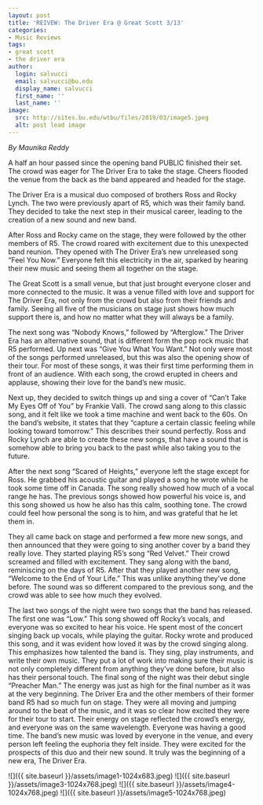 ```yaml
---
layout: post
title: 'REIVEW: The Driver Era @ Great Scott 3/13'
categories:
- Music Reviews
tags:
- great scott
- the driver era
author:
  login: salvucci
  email: salvucci@bu.edu
  display_name: salvucci
  first_name: ''
  last_name: ''
image:
  src: http://sites.bu.edu/wtbu/files/2019/03/image5.jpeg
  alt: post lead image
---
```


_By Maunika Reddy_

A half an hour passed since the opening band PUBLIC finished their set. The crowd was eager for The Driver Era to take the stage. Cheers flooded the venue from the back as the band appeared and headed for the stage.  

The Driver Era is a musical duo composed of brothers Ross and Rocky Lynch. The two were previously apart of R5, which was their family band. They decided to take the next step in their musical career, leading to the creation of a new sound and new band.  

After Ross and Rocky came on the stage, they were followed by the other members of R5. The crowd roared with excitement due to this unexpected band reunion. They opened with The Driver Era’s new unreleased song “Feel You Now.” Everyone felt this electricity in the air, sparked by hearing their new music and seeing them all together on the stage.  

The Great Scott is a small venue, but that just brought everyone closer and more connected to the music. It was a venue filled with love and support for The Driver Era, not only from the crowd but also from their friends and family. Seeing all five of the musicians on stage just shows how much support there is, and how no matter what they will always be a family.  

The next song was “Nobody Knows,” followed by “Afterglow.” The Driver Era has an alternative sound, that is different form the pop rock music that R5 performed. Up next was “Give You What You Want.” Not only were most of the songs performed unreleased, but this was also the opening show of their tour. For most of these songs, it was their first time performing them in front of an audience. With each song, the crowd erupted in cheers and applause, showing their love for the band’s new music.  

Next up, they decided to switch things up and sing a cover of “Can’t Take My Eyes Off of You” by Frankie Valli. The crowd sang along to this classic song, and it felt like we took a time machine and went back to the 60s. On the band’s website, it states that they “capture a certain classic feeling while looking toward tomorrow.” This describes their sound perfectly. Ross and Rocky Lynch are able to create these new songs, that have a sound that is somehow able to bring you back to the past while also taking you to the future.

After the next song “Scared of Heights,” everyone left the stage except for Ross. He grabbed his acoustic guitar and played a song he wrote while he took some time off in Canada. The song really showed how much of a vocal range he has. The previous songs showed how powerful his voice is, and this song showed us how he also has this calm, soothing tone. The crowd could feel how personal the song is to him, and was grateful that he let them in.

They all came back on stage and performed a few more new songs, and then announced that they were going to sing another cover by a band they really love. They started playing R5’s song “Red Velvet.” Their crowd screamed and filled with excitement. They sang along with the band, reminiscing on the days of R5. After that they played another new song, “Welcome to the End of Your Life.” This was unlike anything they’ve done before. The sound was so different compared to the previous song, and the crowd was able to see how much they evolved.

The last two songs of the night were two songs that the band has released. The first one was “Low.” This song showed off Rocky’s vocals, and everyone was so excited to hear his voice. He spent most of the concert singing back up vocals, while playing the guitar. Rocky wrote and produced this song, and it was evident how loved it was by the crowd singing along. This emphasizes how talented the band is. They sing, play instruments, and write their own music. They put a lot of work into making sure their music is not only completely different from anything they’ve done before, but also has their personal touch. The final song of the night was their debut single “Preacher Man.” The energy was just as high for the final number as it was at the very beginning. The Driver Era and the other members of their former band R5 had so much fun on stage. They were all moving and jumping around to the beat of the music, and it was so clear how excited they were for their tour to start. Their energy on stage reflected the crowd’s energy, and everyone was on the same wavelength. Everyone was having a good time. The band’s new music was loved by everyone in the venue, and every person left feeling the euphoria they felt inside. They were excited for the prospects of this duo and their new sound. It truly was the beginning of a new era, The Driver Era.

![]({{ site.baseurl }}/assets/image1-1024x683.jpeg) ![]({{ site.baseurl }}/assets/image3-1024x768.jpeg) ![]({{ site.baseurl }}/assets/image4-1024x768.jpeg) ![]({{ site.baseurl }}/assets/image5-1024x768.jpeg)